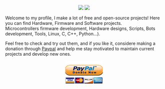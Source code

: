 <p align="center">
  <img src="https://github-readme-stats.vercel.app/api?username=J-Rios&show_icons=true&theme=vue" width="395"/> <img src="https://github-readme-stats.vercel.app/api/top-langs?username=J-Rios&layout=compact&theme=vue" width="330"/>
</p>

Welcome to my profile, I make a lot of free and open-source projects! Here you can find Hardware, Firmware and Software projects.  
Microcontrollers firmware development, Hardware designs, Scripts, Bots development, Tools, Linux, C, C++, Python...).

Feel free to check and try out them, and if you like it, considere making a donation through [Paypal](https://www.paypal.me/josrios) and help me stay motivated to maintain current projects and develop new ones.

<p align="center">
  <a href="https://www.paypal.me/josrios">
    <img src="https://github.com/J-Rios/J-Rios/raw/master/res/paypal_donate_high.png" width="120">
  </a>
</p>
